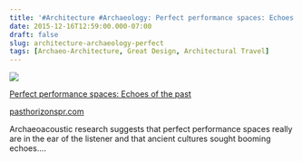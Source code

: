 ```yaml
---
title: '#Architecture #Archaeology: Perfect performance spaces: Echoes of the past'
date: 2015-12-16T12:59:00.000-07:00
draft: false
slug: architecture-archaeology-perfect
tags: [Archaeo-Architecture, Great Design, Architectural Travel]
---
```


[![](https://lh3.googleusercontent.com/proxy/5T_csCRnCRNz4paMUdxaxqgqwG2psEdY-e5qh6_VUNhSZUvYL9OUBBOTpGqBH5nc6rfAB3rIUKnSa4z057S4wnoTYXNSNO6vQ-vMCv_oz-4=w426-h284)](http://www.pasthorizonspr.com/index.php/archives/05/2015/perfect-performance-spaces-echoes-of-the-past)

[Perfect performance spaces: Echoes of the past](http://www.pasthorizonspr.com/index.php/archives/05/2015/perfect-performance-spaces-echoes-of-the-past "Perfect performance spaces: Echoes of the past")

[pasthorizonspr.com](http://www.pasthorizonspr.com/index.php/archives/05/2015/perfect-performance-spaces-echoes-of-the-past)

Archaeoacoustic research suggests that perfect performance spaces really are in the ear of the listener and that ancient cultures sought booming echoes.…